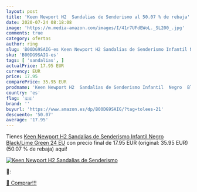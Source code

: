 ```yaml
---
layout: post
title: 'Keen Newport H2  Sandalias de Senderismo al 50.07 % de rebaja'
date: 2020-07-24 08:18:08
image: 'https://m.media-amazon.com/images/I/41r7UFdEWoL._SL200_.jpg'
comments: true
category: ofertas
author: ring
slug: 'B00DG9SAIG-es Keen Newport H2 Sandalias de Senderismo Infantil Negro...'
sku: 'B00DG9SAIG-es'
tags: [ 'sandalias', ]
actualPrice: 17.95 EUR
currency: EUR
price: 17.95
comparePrice: 35.95 EUR
prodname: 'Keen Newport H2  Sandalias de Senderismo Infantil  Negro  Black/Lime Green   24 EU'
country: 'es'
flag: '🇪🇸'
brand: ''
buyurl: 'https://www.amazon.es/dp/B00DG9SAIG/?tag=tolees-21'
descuento: '50.07'
average: '17.95'
---
```


Tienes [Keen Newport H2  Sandalias de Senderismo Infantil  Negro  Black/Lime Green   24 EU](https://www.amazon.es/dp/B00DG9SAIG/?tag=tolees-21) con precio final de  17.95 EUR (original: 35.95 EUR) (50.07 %  de rebaja) aqui!

[![Keen Newport H2  Sandalias de Senderismo](https://m.media-amazon.com/images/I/41r7UFdEWoL._SL200_.jpg)](https://www.amazon.es/dp/B00DG9SAIG/?tag=tolees-21)

🔎:


[🛒 Comprar!!!](https://www.amazon.es/dp/B00DG9SAIG/?tag=tolees-21)
